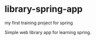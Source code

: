 # library-spring-app
my first training project for spring

Simple web library app for learning spring.
